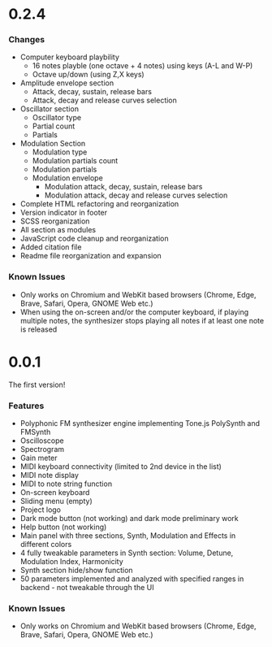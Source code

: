 # 0.2.4

### Changes

* Computer keyboard playbility
    * 16 notes playble (one octave + 4 notes) using keys (A-L and W-P)
    * Octave up/down (using Z,X keys)
* Amplitude envelope section 
    * Attack, decay, sustain, release bars
    * Attack, decay and release curves selection
* Oscillator section
    * Oscillator type
    * Partial count
    * Partials
* Modulation Section
    * Modulation type
    * Modulation partials count
    * Modulation partials
    * Modulation envelope
        * Modulation attack, decay, sustain, release bars
        * Modulation attack, decay and release curves selection
* Complete HTML refactoring and reorganization
* Version indicator in footer
* SCSS reorganization
* All section as modules
* JavaScript code cleanup and reorganization
* Added citation file
* Readme file reorganization and expansion

### Known Issues
* Only works on Chromium and WebKit based browsers (Chrome, Edge, Brave, Safari, Opera, GNOME Web etc.)
* When using the on-screen and/or the computer keyboard, if playing multiple notes, the synthesizer stops playing all notes if at least one note is released 


# 0.0.1

The first version!

### Features

* Polyphonic FM synthesizer engine implementing Tone.js PolySynth and FMSynth
* Oscilloscope
* Spectrogram
* Gain meter
* MIDI keyboard connectivity (limited to 2nd device in the list)
* MIDI note display
* MIDI to note string function
* On-screen keyboard
* Sliding menu (empty)
* Project logo
* Dark mode button (not working) and dark mode preliminary work
* Help button (not working)
* Main panel with three sections, Synth, Modulation and Effects in different colors
* 4 fully tweakable parameters in Synth section: Volume, Detune, Modulation Index, Harmonicity
* Synth section hide/show function
* 50 parameters implemented and analyzed with specified ranges in backend - not tweakable through the UI

### Known Issues
* Only works on Chromium and WebKit based browsers (Chrome, Edge, Brave, Safari, Opera, GNOME Web etc.)

